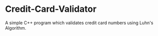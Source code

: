 # Credit-Card-Validator
A simple C++ program which validates credit card numbers using Luhn's Algorithm.
